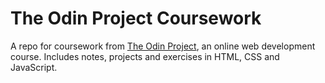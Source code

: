 # The Odin Project Coursework

A repo for coursework from [The Odin Project](https://www.theodinproject.com), an online web development course. Includes notes, projects and exercises in HTML, CSS and JavaScript.